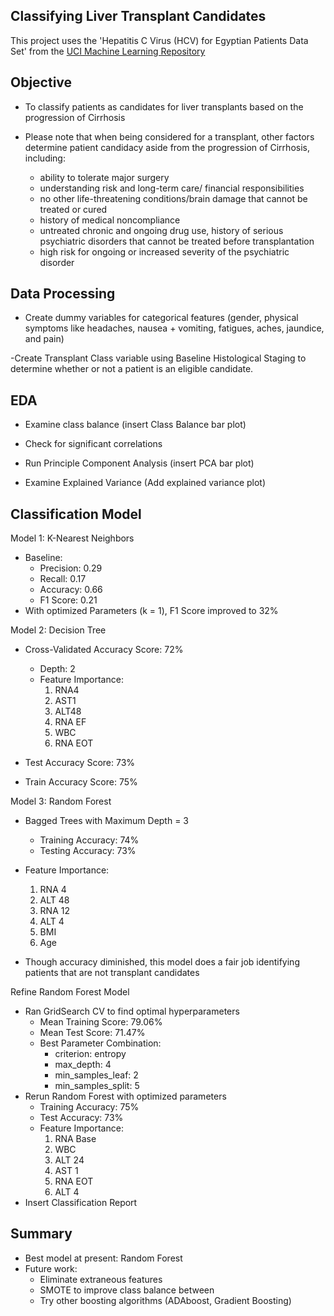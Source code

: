 Classifying Liver Transplant Candidates
-
This project uses the 'Hepatitis C Virus (HCV) for Egyptian Patients Data Set' from the [UCI Machine Learning Repository](https://archive.ics.uci.edu/ml/datasets/Hepatitis+C+Virus+%28HCV%29+for+Egyptian+patients#)

Objective
-
- To classify patients as candidates for liver transplants based on the progression of Cirrhosis

- Please note that when being considered for a transplant, other factors determine patient candidacy aside from the progression of Cirrhosis, including:
  - ability to tolerate major surgery
  - understanding risk and long-term care/ financial responsibilities
  - no other life-threatening conditions/brain damage that cannot be treated or cured
  - history of medical noncompliance
  - untreated chronic and ongoing drug use, history of serious psychiatric disorders that cannot be treated before transplantation
  - high risk for ongoing or increased severity of the psychiatric disorder


Data Processing
-
- Create dummy variables for categorical features (gender, physical symptoms like headaches, nausea + vomiting, fatigues, aches, jaundice, and pain)

-Create Transplant Class variable using Baseline Histological Staging to determine whether or not a patient is an eligible candidate.


EDA
-

- Examine class balance (insert Class Balance bar plot)

- Check for significant correlations

- Run Principle Component Analysis (insert PCA bar plot)

- Examine Explained Variance (Add explained variance plot)

Classification Model
-

Model 1: K-Nearest Neighbors
- Baseline:
    - Precision: 0.29
    - Recall: 0.17
    - Accuracy: 0.66
    - F1 Score: 0.21
- With optimized Parameters (k = 1), F1 Score improved to 32%

Model 2: Decision Tree
- Cross-Validated Accuracy Score: 72%
  - Depth: 2
  - Feature Importance:
    1) RNA4
    2) AST1
    3) ALT48
    4) RNA EF
    5) WBC
    6) RNA EOT

- Test Accuracy Score: 73%
- Train Accuracy Score: 75%

Model 3: Random Forest
- Bagged Trees with Maximum Depth = 3
  - Training Accuracy: 74%
  - Testing Accuracy: 73%
- Feature Importance:
  1) RNA 4
  2) ALT 48
  3) RNA 12
  4) ALT 4
  5) BMI
  6) Age

- Though accuracy diminished, this model does a fair job identifying patients that are not transplant candidates

Refine Random Forest Model
- Ran GridSearch CV to find optimal hyperparameters
  - Mean Training Score: 79.06%
  - Mean Test Score: 71.47%
  - Best Parameter Combination:
    - criterion: entropy
    - max_depth: 4
    - min_samples_leaf: 2
    - min_samples_split: 5
- Rerun Random Forest with optimized parameters
  - Training Accuracy: 75%
  - Test Accuracy: 73%
  - Feature Importance:
    1) RNA Base
    2) WBC
    3) ALT 24
    4) AST 1
    5) RNA EOT
    6) ALT 4
- Insert Classification Report

Summary
-
- Best model at present: Random Forest
- Future work:
  - Eliminate extraneous features
  - SMOTE to improve class balance between 
  - Try other boosting algorithms (ADAboost, Gradient Boosting)

